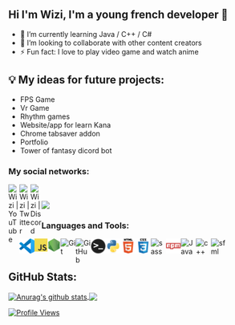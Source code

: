 ## Hi I'm Wizi, I'm a young french developer  👋
- 🌱 I’m currently learning Java / C++ / C#
- 👯 I’m looking to collaborate with other content creators
- ⚡ Fun fact: I love to play video game and watch anime

## 💡 My ideas for future projects:

- FPS Game
- Vr Game
- Rhythm games
- Website/app for learn Kana
- Chrome tabsaver addon
- Portfolio 
- Tower of fantasy dicord bot

### My social networks:

[<img align="left" alt="Wizi | YouTube" width="22px" src="https://i.ibb.co/nsWxH0W/youtube-512.png" />][youtube]
[<img align="left" alt="Wizi | Twitter" width="22px" src="https://i.ibb.co/8sdY04w/twitter-512.png" />][twitter]
[<img align="left" alt="Wizi | Discord" width="22px" src="https://i.ibb.co/4TVwnMV/discord-2-512.png" />][discord]
<br />

<img align="center" src="https://discord.c99.nl/widget/theme-3/505762041789808641.png" />

### Languages and Tools:

[<img align="left" alt="Visual Studio Code" width="30px" src="https://raw.githubusercontent.com/github/explore/80688e429a7d4ef2fca1e82350fe8e3517d3494d/topics/visual-studio-code/visual-studio-code.png" />][visual]
[<img align="left" alt="JavaScript" width="26px" src="https://raw.githubusercontent.com/github/explore/80688e429a7d4ef2fca1e82350fe8e3517d3494d/topics/javascript/javascript.png" />][js]
[<img align="left" alt="Node.js" width="26px" src="https://raw.githubusercontent.com/github/explore/80688e429a7d4ef2fca1e82350fe8e3517d3494d/topics/nodejs/nodejs.png" />][nodejs]
[<img align="left" alt="Git" width="30px" src="https://camo.githubusercontent.com/fbfcb9e3dc648adc93bef37c718db16c52f617ad055a26de6dc3c21865c3321d/68747470733a2f2f7777772e766563746f726c6f676f2e7a6f6e652f6c6f676f732f6769742d73636d2f6769742d73636d2d69636f6e2e737667" />][git]
[<img align="left" alt="GitHub" width="30px" src="https://icones.pro/wp-content/uploads/2021/06/icone-github-grise.png" />][github]
[<img align="left" alt="Terminal" width="30px" src="https://raw.githubusercontent.com/github/explore/80688e429a7d4ef2fca1e82350fe8e3517d3494d/topics/terminal/terminal.png" />][terminal]
[<img align="left" alt="Python" width="30px" src="https://raw.githubusercontent.com/devicons/devicon/master/icons/python/python-original.svg"/>][python]
[<img align="left" alt="HTML5" width="30px" src="https://raw.githubusercontent.com/devicons/devicon/master/icons/html5/html5-original-wordmark.svg" />][html]
[<img align="left" alt="CSS3" width="30px" src="https://raw.githubusercontent.com/devicons/devicon/master/icons/css3/css3-original-wordmark.svg" />][css]

[<img align="left" alt="sass" width="30px" src="https://upload.wikimedia.org/wikipedia/commons/thumb/9/96/Sass_Logo_Color.svg/1200px-Sass_Logo_Color.svg.png" />][sass]

[<img align="left" alt="npm" width="30px" src="https://raw.githubusercontent.com/devicons/devicon/master/icons/npm/npm-original-wordmark.svg">][npm]
[<img align="left" alt="Java" width="30px" src="https://cdn-icons-png.flaticon.com/512/226/226777.png"/>][java]
[<img align="left" alt="c++" width="30px" src="https://upload.wikimedia.org/wikipedia/commons/thumb/1/18/ISO_C%2B%2B_Logo.svg/1822px-ISO_C%2B%2B_Logo.svg.png"/>][cpp]
[<img align="left" alt="sfml" width="30px" src="https://upload.wikimedia.org/wikipedia/commons/thumb/a/a0/SFML_Logo.svg/1200px-SFML_Logo.svg.png"/>][sfml]
<!-- [<img align="left" alt="Unreal Engine" width="30px" src="https://i.ibb.co/p3rJssc/pngwing-com.png"/>][ue] -->
<!-- [<img align="left" alt="Premiere pro" width="30px" src="https://images.tuto.net/blog/premiere-cs6-logo.png"/>][pr] -->
<br />
<br />

## GitHub Stats:

<a href="https://github.com/Wizi8914/Wizi8914">
  <img align="center" src="https://github-readme-stats.anuraghazra1.vercel.app/api?username=Wizi8914&show_icons=true&include_all_commits=true&theme=material-palenight" alt="Anurag's github stats" />
</a>
<a href="https://github.com/Wizi8914/Wizi8914">
  <!-- Change the `github-readme-stats.anuraghazra1.vercel.app` to `github-readme-stats.vercel.app`  -->
  <img align="center" src="https://github-readme-stats.anuraghazra1.vercel.app/api/top-langs/?username=Wizi8914&langs_count=10&layout=compact&theme=material-palenight" />
  
  ![Profile Views](https://komarev.com/ghpvc/?username=Wizi8914&color=green)
</a>

[sass]: https://sass-lang.com
[java]: https://www.java.com
[ue]: www.unrealengine.com/
[sfml]: https://www.sfml-dev.org/
[cpp]: https://fr.wikipedia.org/wiki/C%2B%2B
[npm]: https://www.npmjs.com
[python]: https://www.python.org
[pr]: https://www.adobe.com/fr/products/premiere.html
[ps]: https://www.adobe.com/fr/products/photoshop.html
[twitter]: https://twitter.com/Wizi20540539
[youtube]: https://www.youtube.com/channel/UCEzAYEvYn78L-w4xEKitPHA
[discord]: https://discordhub.com/profile/505762041789808641
[visual]: https://code.visualstudio.com
[js]: https://developer.mozilla.org/fr/docs/Web/JavaScript
[terminal]: https://developer.mozilla.org/fr/docs/Learn/Tools_and_testing/Understanding_client-side_tools/Command_line
[nodejs]: https://nodejs.org/en/
[git]: https://git-scm.com
[github]: https://github.com
[html]: https://developer.mozilla.org/fr/docs/Learn/Getting_started_with_the_web/HTML_basics
[css]: https://developer.mozilla.org/fr/docs/Web/CSS

